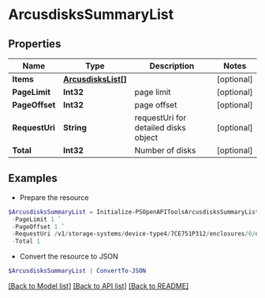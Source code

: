 # ArcusdisksSummaryList
## Properties

Name | Type | Description | Notes
------------ | ------------- | ------------- | -------------
**Items** | [**ArcusdisksList[]**](ArcusdisksList.md) |  | [optional] 
**PageLimit** | **Int32** | page limit | [optional] 
**PageOffset** | **Int32** | page offset | [optional] 
**RequestUri** | **String** | requestUri for detailed disks object | [optional] 
**Total** | **Int32** | Number of disks | [optional] 

## Examples

- Prepare the resource
```powershell
$ArcusdisksSummaryList = Initialize-PSOpenAPIToolsArcusdisksSummaryList  -Items null `
 -PageLimit 1 `
 -PageOffset 1 `
 -RequestUri /v1/storage-systems/device-type4/7CE751P312/enclosures/0/disks `
 -Total 1
```

- Convert the resource to JSON
```powershell
$ArcusdisksSummaryList | ConvertTo-JSON
```

[[Back to Model list]](../README.md#documentation-for-models) [[Back to API list]](../README.md#documentation-for-api-endpoints) [[Back to README]](../README.md)

